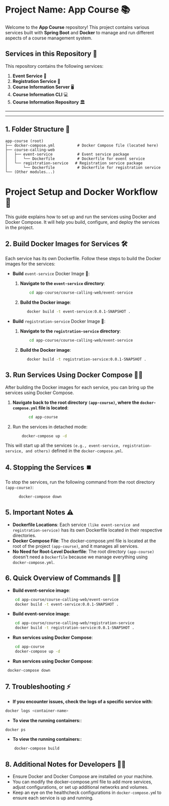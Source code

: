 # Project Name: **App Course** 📚

Welcome to the **App Course** repository! This project contains various services built with **Spring Boot** and **Docker** to manage and run different aspects of a course management system.

## Services in this Repository 🚀

This repository contains the following services:

1. **Event Service** 🎉
2. **Registration Service** 📝
3. **Course Information Server** 🖥️
4. **Course Information CLI** 💻
5. **Course Information Repository** 🏛️

---
---

## 1. **Folder Structure** 📂

```plaintext
app-course (root)
├── docker-compose.yml          # Docker Compose file (located here)
├── course-calling-web
│   ├── event-service           # Event service package
│   │   └── Dockerfile          # Dockerfile for event service
│   └── registration-service   # Registration service package
│       └── Dockerfile          # Dockerfile for registration service
└── (Other modules...)
```

# Project Setup and Docker Workflow 🚀

This guide explains how to set up and run the services using Docker and Docker Compose. It will help you build,
configure, and deploy the services in the project.


## 2. Build Docker Images for Services 🛠️

Each service has its own Dockerfile. Follow these steps to build the Docker images for the services:

- **Build** ``event-service`` Docker Image 🧩:

    1. **Navigate to the ``event-service`` directory**:
       ```bash
           cd app-course/course-calling-web/event-service
       ```
    2. **Build the Docker image**:
       ```bash
          docker build -t event-service:0.0.1-SNAPSHOT .
       ```
- **Build** ``registration-service`` Docker Image 🧩:
    1. **Navigate to the ``registration-service`` directory**:
       ```bash
           cd app-course/course-calling-web/event-service
       ```
    2. **Build the Docker image**:
       ```bash
          docker build -t registration-service:0.0.1-SNAPSHOT .
       ```

## 3. Run Services Using Docker Compose 🏃‍♀️

After building the Docker images for each service, you can bring up the services using Docker Compose.

1. **Navigate back to the root directory ``(app-course)``, where the ``docker-compose.yml`` file is located**:
   ```bash
          cd app-course
   ```
2. Run the services in detached mode:
   ```bash
       docker-compose up -d
   ```

This will start up all the services ``(e.g., event-service, registration-service, and others)`` defined in the
``docker-compose.yml``.

## 4. Stopping the Services ⏹️

To stop the services, run the following command from the root directory ``(app-course)``:

```bash
      docker-compose down
```

## 5. Important Notes ⚠️

- **Dockerfile Locations**: Each service ``(like event-service and registration-service)`` has its own Dockerfile
  located in their respective directories.
- **Docker Compose File**: The docker-compose.yml file is located at the root of the project ``(app-course)``, and it
  manages all services.
- **No Need for Root-Level Dockerfile**: The root directory ``(app-course)`` doesn't need a ``Dockerfile`` because we
  manage everything using ``docker-compose.yml``.

## 6. Quick Overview of Commands 🏃‍♂️

- **Build event-service image**:
  ```bash
   cd app-course/course-calling-web/event-service
   docker build -t event-service:0.0.1-SNAPSHOT .
  ```
- **Build event-service image**:
  ```bash
   cd app-course/course-calling-web/registration-service
   docker build -t registration-service:0.0.1-SNAPSHOT .
  ```
- **Run services using Docker Compose**:
  ```bash
   cd app-course
   docker-compose up -d
  ```
- **Run services using Docker Compose**:

 ```bash
  docker-compose down
 ```
  
## 7. Troubleshooting ⚡

- **If you encounter issues, check the logs of a specific service with**:
 ```bash
 docker logs <container-name>
 ```
- **To view the running containers:**:
 ```bash
 docker ps
 ```
- **To view the running containers:**:
```bash
    docker-compose build
```

## 8. Additional Notes for Developers 🧑‍💻

- Ensure Docker and Docker Compose are installed on your machine.
- You can modify the docker-compose.yml file to add more services, adjust configurations, or set up additional 
  networks and volumes.
- Keep an eye on the healthcheck configurations in ``docker-compose.ym``l to ensure each service is up and running.
